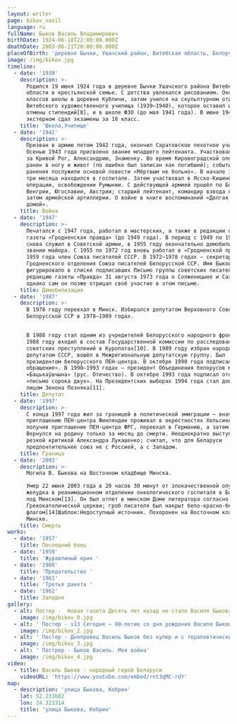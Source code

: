 ```yaml
---
layout: writer
page: bikav_vasil
language: ru
fullName: Быков Василь Владимирович
birthDate: 1924-06-18T22:00:00.000Z
deathDate: 2003-06-21T20:00:00.000Z
placeOfBirth: 'деревня Бычки, Ушачский район, Витебская область, Белорусская ССР, СССР'
image: /img/bikov.jpg
timeline:
  - date: '1939'
    description: >-
      Родился 19 июня 1924 года в деревне Бычки Ушачского района Витебской
      области в крестьянской семье. С детства увлекался рисованием. Окончил 8
      классов школы в деревне Кубличи, затем учился на скульптурном отделении
      Витебского художественного училища (1939—1940), которое оставил из-за
      отмены стипендий[8], и в школе ФЗО (до мая 1941 года). В июне 1941 года
      экстерном сдал экзамены за 10 класс.
    title: 'Школа,Училище'
  - date: '1942'
    description: >-
      Призван в армию летом 1942 года, окончил Саратовское пехотное училище.
      Осенью 1943 года присвоено звание младшего лейтенанта. Участвовал в боях
      за Кривой Рог, Александрию, Знаменку. Во время Кировоградской операции
      ранен в ногу и живот (по ошибке был записан как погибший); события после
      ранения послужили основой повести «Мёртвым не больно». В начале 1944 года
      три месяца находился в госпитале. Затем участвовал в Ясско-Кишинёвской
      операции, освобождении Румынии. С действующей армией прошёл по Болгарии,
      Венгрии, Югославии, Австрии; старший лейтенант, командир взвода полковой,
      затем армейской артиллерии. О войне в книге воспоминаний «Долгая дорога
      домой».
    title: Война
  - date: '1947'
    description: >-
      Печатался с 1947 года, работал в мастерских, а также в редакции областной
      газеты «Гродненская правда» (до 1949 года). В период с 1949 по 1955 год
      снова служил в Советской армии, в 1955 году окончательно демобилизовался в
      звании майора. С 1955 по 1972 год вновь работал в «Гродненской правде». С
      1959 года член Союза писателей СССР. В 1972—1978 годах — секретарь
      Гродненского отделения Союза писателей Белорусской ССР. Имя Быкова
      фигурировало в списке подписавших Письмо группы советских писателей в
      редакцию газеты «Правда» 31 августа 1973 года о Солженицыне и Сахарове,
      однако сам он позже отрицал своё участие в этом письме.
    title: Демобилизация
  - date: '1987'
    description: >-
      В 1978 году переехал в Минск. Избирался депутатом Верховного Совета
      Белорусской ССР в 1978—1989 годах.


      В 1988 году стал одним из учредителей Белорусского народного фронта. В
      1988 году входил в состав Государственной комиссии по расследованию
      советских преступлений в Куропатах[10]. В 1989 году избран народным
      депутатом СССР, вошёл в Межрегиональную депутатскую группу. Был
      президентом белорусского ПЕН-центра. В октябре 1990 года подписал «Римское
      обращение». В 1990—1993 годах — президент Объединения белорусов мира
      «Бацькаўшчына» (рус. Отечество). В октябре 1993 года подписал открытое
      «письмо сорока двух». На Президентских выборах 1994 года стал доверенным
      лицом Зенона Позняка[11].
    title: Депутат
  - date: '1997'
    description: >-
      С конца 1997 года жил за границей в политической эмиграции — вначале по
      приглашению ПЕН-центра Финляндии проживал в окрестностях Хельсинки, затем,
      получив приглашение ПЕН-центра ФРГ, переехал в Германию, а затем в Чехию.
      Вернулся на родину только за месяц до смерти. Неоднократно выступал с
      резкой критикой Александра Лукашенко; считал, что для Беларуси
      предпочтительнее союз не с Россией, а с Западом.
    title: Граница
  - date: '2003'
    description: >-
      Могила В. Быкова на Восточном кладбище Минска.

      Умер 22 июня 2003 года в 20 часов 30 минут от злокачественной опухоли
      желудка в реанимационном отделении онкологического госпиталя в Боровлянах,
      под Минском[13]. Он был отпет в минском Доме литератора согласно обряду
      Грекокатолической церкви; гроб писателя был накрыт бело-красно-белым
      флагом[14]Шаблон:Недоступный источник. Похоронен на Восточном кладбище в
      Минске.
    title: Смерть
works:
  - date: '1957'
    title: Последний боец
  - date: '1959'
    title: 'Журавлиный крик '
  - date: '1960'
    title: 'Предательство '
  - date: '1961'
    title: 'Третья ракета '
  - date: '1962'
    title: Западня
gallery:
  - alt: Постер -  Новая газета Десять лет назад не стало Василя Быкова
    image: /img/bikov_0.jpg
  - alt: ' Постер - s13 Сегодня – 90-летие со дня рождения Василя Быкова'
    image: /img/bikov_2.jpg
  - alt: ' Постер - Дняпровец Василь Быков без купюр и с терапевтическим эффектом'
    image: /img/bikov_3.jpg
  - alt: ' Пострер - Быков Василь. Моя война'
    image: /img/bikov_4.jpg
video:
  - title: Василь Быков - народный герой Беларуси
    videoURL: 'https://www.youtube.com/embed/rnt3qMC-rdY'
map:
  - description: 'улица Быкова, Кобрин'
    lat: 52.233602
    lon: 24.323314
    title: 'улица Быкова, Кобрин'
---
```

